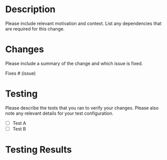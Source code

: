 # Description

Please include relevant motivation and context. List any dependencies that are required for this change.

# Changes
Please include a summary of the change and which issue is fixed.

Fixes # (issue)

# Testing

Please describe the tests that you ran to verify your changes. Please also note any relevant details for your test configuration.

- [ ] Test A
- [ ] Test B

# Testing Results
